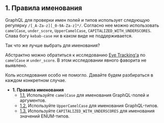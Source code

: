 ## 1. Правила именования

GraphQL для проверки имен полей и типов использует следующую регулярку `/[_A-Za-z][_0-9A-Za-z]*/`. Согласно нее можно использовать `camelCase`, `under_score`, `UpperCamelCase`, `CAPITALIZED_WITH_UNDERSCORES`. Слава богу `kebab-case` ни в каком виде не поддерживается.

Так что же лучше выбрать для именования?

Абстрактно можно обратиться к исследованию [Eye Tracking'а](http://www.cs.kent.edu/~jmaletic/papers/ICPC2010-CamelCaseUnderScoreClouds.pdf) по  `camelCase` и `under_score`. В этом исследовании явного фаворита не выявлено.

Коль исследования особо не помогло. Давайте будем разбираться в каждом конкретном случае.

- **1. Правила именования**
  - [1.1.](./1.1-fields-args.md) Используйте `camelCase` для именования GraphQL-полей и аргументов.
  - [1.2.](./1.2-types.md) Используйте `UpperCamelCase` для именования GraphQL-типов.
  - [1.3.](./1.3-enum.md) Используйте `CAPITALIZED_WITH_UNDERSCORES` для именования значений ENUM-типов.

